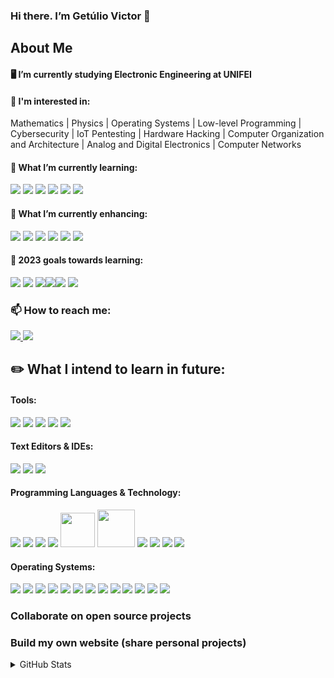 ### Hi there. I’m Getúlio Victor 👋

## About Me

#### 🖥️ I’m currently studying Electronic Engineering at UNIFEI

#### 🔭 I'm interested in:
  
Mathematics | Physics | Operating Systems | Low-level Programming | Cybersecurity | IoT Pentesting | Hardware Hacking | Computer Organization and Architecture | Analog and Digital Electronics | Computer Networks

#### 🌱 What I’m currently learning:

<img src = "https://img.shields.io/badge/Assembly%20(ARM)-4c566a?style=for-the-badge&logo=kic&logoColor=white"/> <img src="https://img.shields.io/badge/C%2B%2B-00599C?style=for-the-badge&logo=c%2B%2B&logoColor=white"/> <img src="https://img.shields.io/badge/Python-14354C?style=for-the-badge&logo=python&logoColor=white" /> <img src="https://img.shields.io/badge/GitHub-100000?style=for-the-badge&logo=github&logoColor=white" /> <img src="https://img.shields.io/badge/Kali_Linux-557C94?style=for-the-badge&logo=kali-linux&logoColor=white" /> <img src="https://img.shields.io/badge/Linux-FCC624?style=for-the-badge&logo=linux&logoColor=black" /> 

#### 🌱 What I’m currently enhancing:

<img src="https://img.shields.io/badge/C-00599C?style=for-the-badge&logo=c&logoColor=white" />  <img src = "https://img.shields.io/badge/verilog-616e88C?style=for-the-badge&logo=v&logoColor=white" /> <img src="https://img.shields.io/badge/Arch_Linux-1793D1?style=for-the-badge&logo=arch-linux&logoColor=white" /> <img src = "https://img.shields.io/badge/Ubuntu-E95420?style=for-the-badge&logo=ubuntu&logoColor=white"/>   <img src = "https://img.shields.io/badge/KiCad-457b9d?style=for-the-badge&logo=kic&logoColor=white" /> <img src="https://img.shields.io/badge/Overleaf-47A141?style=for-the-badge&logo=Overleaf&logoColor=white"/> 

#### :dart: 2023 goals towards learning:

<img src="https://img.shields.io/badge/Arduino_IDE-00979D?style=for-the-badge&logo=arduino&logoColor=white"/> <img src="https://img.shields.io/badge/Arduino-00979D?style=for-the-badge&logo=Arduino&logoColor=white"/> <img src="https://img.shields.io/badge/lineageos-167C80?style=for-the-badge&logo=lineageos&logoColor=white" /><img src="https://img.shields.io/badge/VIM-%2311AB00.svg?&style=for-the-badge&logo=vim&logoColor=white" /><img src="https://img.shields.io/badge/GNU%20Bash-4EAA25?style=for-the-badge&logo=GNU%20Bash&logoColor=black"/> <img src= "https://img.shields.io/badge/Shell_Script-121011?style=for-the-badge&logo=gnu-bash&logoColor=white" />

### 📫 How to reach me: 

<div> 
  <a href="mailto:gevfm@proton.me"> <img src = "https://img.shields.io/badge/ProtonMail-3d5a80?style=for-the-badge&logo=protonmail&logoColor=white" target="_blank">
  <a href="https://www.linkedin.com/in/get%C3%BAlio-victor-921a0721b/" target="_blank"> <img src="https://img.shields.io/badge/LinkedIn-0077B5?style=for-the-badge&logo=linkedin&logoColor=white" target="_blank"></a>
</div>

## :pencil2: What I intend to learn in future:

#### Tools:

<img src="https://img.shields.io/badge/GIT-E44C30?style=for-the-badge&logo=git&logoColor=white"/> <img src="https://img.shields.io/badge/gimp-5C5543?style=for-the-badge&logo=gimp&logoColor=white" /> <img src="https://img.shields.io/badge/blender-%23F5792A.svg?style=for-the-badge&logo=blender&logoColor=white" /> <img src="https://img.shields.io/badge/Nextcloud-0082C9?style=for-the-badge&logo=Nextcloud&logoColor=white" /> <img src="https://img.shields.io/badge/GitLab-330F63?style=for-the-badge&logo=gitlab&logoColor=white" />

#### Text Editors & IDEs:
<img src="https://img.shields.io/badge/Emacs-%237F5AB6.svg?&style=for-the-badge&logo=gnu-emacs&logoColor=white"/> <img src="https://img.shields.io/badge/Eclipse-2C2255?style=for-the-badge&logo=eclipse&logoColor=white" /> <img src="https://img.shields.io/badge/NeoVim-%2357A143.svg?&style=for-the-badge&logo=neovim&logoColor=white" />

#### Programming Languages & Technology:
<img src="https://img.shields.io/badge/powershell-5391FE?style=for-the-badge&logo=powershell&logoColor=white" /> <img src="https://img.shields.io/badge/Java-ED8B00?style=for-the-badge&logo=java&logoColor=white" /> <img src="https://img.shields.io/badge/Raspberry%20Pi-A22846?style=for-the-badge&logo=Raspberry%20Pi&logoColor=white" /> <img src="https://img.shields.io/badge/Rust-000000?style=for-the-badge&logo=rust&logoColor=white" /> <img src="https://cdn.jsdelivr.net/gh/devicons/devicon/icons/cmake/cmake-original-wordmark.svg" width="55"/> <img src="https://cdn.jsdelivr.net/gh/devicons/devicon/icons/haskell/haskell-original-wordmark.svg" width="60" /> <img src = "https://img.shields.io/badge/Assembly%20(x86%20|%20RISC--V)-4c566a?style=for-the-badge&logo=kic&logoColor=white"/> <img src = "https://img.shields.io/badge/System_Verilog-3b4252?style=for-the-badge&logo=kic&logoColor=white"/> <img src = "https://img.shields.io/badge/VHDL-a8dadc?style=for-the-badge&logo=kic&logoColor=white"/> <img src = "https://img.shields.io/badge/Tcl-c1bfbc?style=for-the-badge&logo=kic&logoColor=white"/>
#### Operating Systems:

<img src="https://img.shields.io/badge/Alpine_Linux-0D597F?style=for-the-badge&logo=alpine-linux&logoColor=white" /> <img src="https://img.shields.io/badge/Android-3DDC84?style=for-the-badge&logo=android&logoColor=white" /> <img src="https://img.shields.io/badge/Artix_Linux-10A0CC?style=for-the-badge&logo=artix-linux&logoColor=white" /> <img src="https://img.shields.io/badge/Debian-A81D33?style=for-the-badge&logo=debian&logoColor=white" /> <img src="https://img.shields.io/badge/Fedora-294172?style=for-the-badge&logo=fedora&logoColor=white" /> <img src="https://img.shields.io/badge/freebsd-AB2B28?style=for-the-badge&logo=freebsd&logoColor=white" /> <img src="https://img.shields.io/badge/Gentoo-54487A?style=for-the-badge&logo=gentoo&logoColor=white" /> <img src="https://img.shields.io/badge/NixOS-5277C3?style=for-the-badge&logo=nixos&logoColor=white" />
<img src="https://img.shields.io/badge/OpenWrt-00B5E2?style=for-the-badge&logo=OpenWrt&logoColor=white" /> <img src="https://img.shields.io/badge/SUSE-0C322C?style=for-the-badge&logo=SUSE&logoColor=white" /> <img src="https://img.shields.io/badge/Red%20Hat-EE0000?style=for-the-badge&logo=redhat&logoColor=white" /> <img src= "https://img.shields.io/badge/Windows-0078D6?style=for-the-badge&logo=windows&logoColor=white"/> <img src="https://img.shields.io/badge/Tails%20-56347C?&style=for-the-badge&logo=tails&logoColor=white" />

### Collaborate on open source projects
### Build my own website (share personal projects)
<details>
<summary>GitHub Stats</summary>
  </br>
<p>
  <a href="#"><img src="https://github-readme-stats.vercel.app/api/top-langs/?username=GetulioVictor&layout=compact&theme=dark" width="400"></a>
</p>

